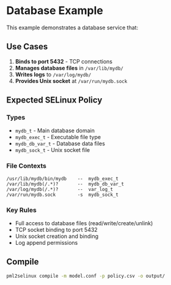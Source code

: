 # Database Example

This example demonstrates a database service that:

## Use Cases

1. **Binds to port 5432** - TCP connections
2. **Manages database files** in `/var/lib/mydb/`
3. **Writes logs** to `/var/log/mydb/`
4. **Provides Unix socket** at `/var/run/mydb.sock`

## Expected SELinux Policy

### Types
- `mydb_t` - Main database domain
- `mydb_exec_t` - Executable file type
- `mydb_db_var_t` - Database data files
- `mydb_sock_t` - Unix socket file

### File Contexts
```
/usr/lib/mydb/bin/mydb    --  mydb_exec_t
/var/lib/mydb(/.*)?       --  mydb_db_var_t
/var/log/mydb(/.*)?       --  var_log_t
/var/run/mydb.sock        -s  mydb_sock_t
```

### Key Rules
- Full access to database files (read/write/create/unlink)
- TCP socket binding to port 5432
- Unix socket creation and binding
- Log append permissions

## Compile

```bash
pml2selinux compile -m model.conf -p policy.csv -o output/
```
